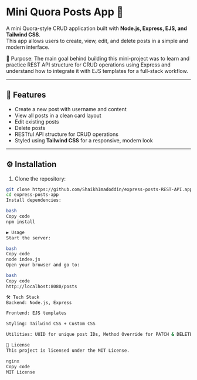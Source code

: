 # Mini Quora Posts App 📝

A mini Quora-style CRUD application built with **Node.js, Express, EJS, and Tailwind CSS**.  
This app allows users to create, view, edit, and delete posts in a simple and modern interface.

🔹 Purpose: The main goal behind building this mini-project was to learn and practice REST API structure for CRUD operations using Express and understand how to integrate it with EJS templates for a full-stack workflow.

---

## 🚀 Features
- Create a new post with username and content
- View all posts in a clean card layout
- Edit existing posts
- Delete posts
- RESTful API structure for CRUD operations
- Styled using **Tailwind CSS** for a responsive, modern look

---

## ⚙️ Installation

1. Clone the repository:

```bash
git clone https://github.com/ShaikhImadoddin/express-posts-REST-API.app.git
cd express-posts-app
Install dependencies:

bash
Copy code
npm install

▶️ Usage
Start the server:

bash
Copy code
node index.js
Open your browser and go to:

bash
Copy code
http://localhost:8080/posts

🛠️ Tech Stack
Backend: Node.js, Express

Frontend: EJS templates

Styling: Tailwind CSS + Custom CSS

Utilities: UUID for unique post IDs, Method Override for PATCH & DELETE

📜 License
This project is licensed under the MIT License.

nginx
Copy code
MIT License
